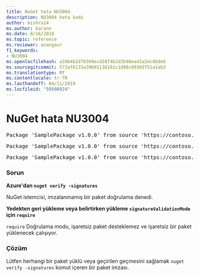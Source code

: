 ```yaml
---
title: NuGet hata NU3004
description: NU3004 hata kodu
author: mishra14
ms.author: karann
ms.date: 8/16/2018
ms.topic: reference
ms.reviewer: anangaur
f1_keywords:
- NU3004
ms.openlocfilehash: a39b4b2d70369ecd28f4b2d3b98ea42a2ec8bde6
ms.sourcegitcommit: 573af6133a39601136181c1d98c09303f51a1ab2
ms.translationtype: MT
ms.contentlocale: tr-TR
ms.lasthandoff: 04/11/2019
ms.locfileid: "59508924"
---
```

# <a name="nuget-error-nu3004"></a>NuGet hata NU3004

<pre>Package 'SamplePackage v1.0.0' from source 'https://contoso.com/index.json': The package is not signed.</pre>
<pre>Package 'SamplePackage v1.0.0' from source 'https://contoso.com/index.json': signatureValidationMode is set to require, so packages are allowed only if signed by trusted signers; however, this package is unsigned.</pre>
<pre>Package 'SamplePackage v1.0.0' from source 'https://contoso.com/index.json': This repository indicated that all its packages are repository signed; however, this package is unsigned.</pre>

### <a name="issue"></a>Sorun

**Azure'dan `nuget verify -signatures`**

NuGet istemcisi, imzalanmamış bir paket doğrulama denedi.

**Yedekten geri yükleme veya belirtirken yükleme `signatureValidationMode` için `require`**

`require` Doğrulama modu, işaretsiz paket desteklemez ve işaretsiz bir paket yüklenecek çalışıyor.

### <a name="solution"></a>Çözüm

Lütfen herhangi bir paket yüklü veya geçirilen geçmesini sağlamak `nuget verify -signatures` komut içeren bir paket imzası.
